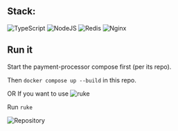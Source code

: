 ## Stack: 
![TypeScript](https://img.shields.io/badge/typescript-%23007ACC.svg?style=for-the-badge&logo=typescript&logoColor=white)
![NodeJS](https://img.shields.io/badge/node.js-6DA55F?style=for-the-badge&logo=node.js&logoColor=white)
![Redis](https://img.shields.io/badge/redis-%23DD0031.svg?style=for-the-badge&logo=redis&logoColor=white)
![Nginx](https://img.shields.io/badge/nginx-%23009639.svg?style=for-the-badge&logo=nginx&logoColor=white)

## Run it
Start the payment-processor compose first (per its repo).

Then
```docker compose up --build``` in this repo.
    
OR
If you want to use ![ruke](https://github.com/kauefraga/ruke)

Run
`ruke`

![Repository](https://github.com/FelipeMCassiano/rinha-de-backend-2025)


